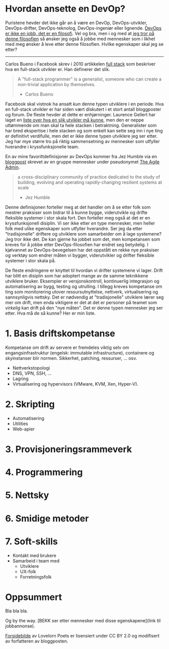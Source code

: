 # Hvordan ansette en DevOp?

Puristene hevder det ikke går an å være en DevOp, DevOps-utvikler, DevOps-drifter, DevOps-teknolog, DevOps-ingeniør eller lignende. [DevOps er ikke en jobb, det er en filosofi](http://www.midvision.com/resources-blog/bid/336536/There-s-no-such-thing-as-a-DevOps-Engineer). Vel og bra, men i og med at [jeg tror på denne filosofien](http://open.bekk.no/usrbizdevops) så ønsker jeg også å jobbe med mennesker som i likhet med meg ønsker å leve etter denne filosofien. Hvilke egenskaper skal jeg se etter?

---

Carlos Bueno i Facebook skrev i 2010  artikkelen [full stack](https://www.facebook.com/note.php?note_id=461505383919) som beskriver hva en full-stack utvikler er. Han definerer det slik.

> A "full-stack programmer" is a generalist, someone who can create a non-trivial application by themselves.
> - Carlos Bueno

Facebook skal vistnok ha ansatt *kun* denne typen utviklere i en periode. Hva en full-stack utvikler er har siden vært diskutert i et stort antall bloggposter og forum. De fleste hevder at dette er enhjørninger. Laurence Gellert har laget en [liste over hva en slik utvikler må kunne](http://www.laurencegellert.com/2012/08/what-is-a-full-stack-developer/), men den er neppe uttømmende om man skal ta hele stacken i betraktning. Generalister som har bred ekspertise i hele stacken og som enkelt kan sette seg inn i nye ting er definitivt verdifulle, men det er ikke denne typen utviklere jeg ser etter. Jeg har mye større tro på riktig sammensetning av mennesker som utfyller hverandre i kryssfunksjonelle team.

En av mine favorittdefinisjoner av DevOps kommer fra Jez Humble via en [bloggpost](http://theagileadmin.com/what-is-devops/) skrevet av en gruppe mennesker under pseudonymet [The Agile Admin](http://theagileadmin.com/about/).

> a cross-disciplinary community of practice dedicated to the study of building, evolving and operating rapidly-changing resilient systems at scale
> - Jez Humble

Denne definisjonen forteller meg at det handler om å se etter folk som mestrer praksiser som bidrar til å kunne bygge, viderutvikle og drifte fleksible systemer i stor skala fort. Den forteller meg også at det er en kryssfunksjonell disiplin. Vi ser ikke etter *en* type mennesker, men heller folk med ulike egenskaper som utfyller hverandre. Ser jeg da etter "tradisjonelle" driftere og utviklere som samarbeider om å lage systemene? Jeg tror ikke det. De kan gjerne ha jobbet som det, men kompetansen som kreves for å jobbe etter DevOps-filosofien har endret seg betydelig. I kjølvannet av DevOps-bevegelsen har det oppstått en rekke nye praksiser og verktøy som endrer måten vi bygger, viderutvikler og drifter fleksible systemer i stor skala på.

De fleste endringene er knyttet til hvordan vi drifter systemene vi lager. Drift har blitt en disiplin som har adoptert mange av de samme teknikkene utviklere bruker. Eksempler er versjonskontroll, kontinuerlig integrasjon og automatisering av bygg, testing og utrulling. I tillegg kreves kompetanse om ting som monitorering utover ressursutnyttelse, nettverk, virtualisering og sannsynligvis nettsky. Det er nødvendig at "tradisjonelle" utviklere lærer seg mer om drift, men enda viktigere er det at det er personer på teamet som *virkelig* kan drift på den "nye måten". Det er denne typen mennesker jeg ser etter. Hva må de så kunne? Her er min liste.

# 1. Basis driftskompetanse
Kompetanse om drift av servere er fremdeles viktig selv om engangsinfrastruktur (engelsk: immutable infrastructure), containere og skyinstanser blir normen. Sikkerhet, patching, ressurser, ... osv. 
- Nettverkstopologi
- DNS, VPN, SSH, ...
- Lagring
- Virtualisering og hypervisors (VMware, KVM, Xen, Hyper-V).

# 2. Skripting 
- Automatisering
- Utilities
- Web-apier

# 3. Provisjoneringsrammeverk

# 4. Programmering

# 5. Nettsky

# 6. Smidige metoder

# 7. Soft-skills
- Kontakt med brukere
- Samarbeid i team med
  - Utviklere
  - UX-folk
  - Forretningsfolk


# Oppsummert
Bla bla bla.


Og by the way. [BEKK ser etter mennesker med disse egenskapene](link til jobbannonse).

[Forsidebilde](https://www.flickr.com/photos/lovelornpoets/6034634225) av Lovelorn Poets er lisensiert under CC BY 2.0 og modifisert av forfatteren av bloggposten.
